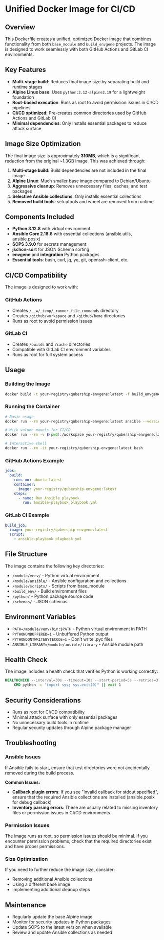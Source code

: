 # Unified Docker Image for CI/CD

## Overview

This Dockerfile creates a unified, optimized Docker image that combines functionality from both `base_module` and `build_envgene` projects. The image is designed to work seamlessly with both GitHub Actions and GitLab CI environments.

## Key Features

- **Multi-stage build**: Reduces final image size by separating build and runtime stages
- **Alpine Linux base**: Uses `python:3.12-alpine3.19` for a lightweight foundation
- **Root-based execution**: Runs as root to avoid permission issues in CI/CD pipelines
- **CI/CD optimized**: Pre-creates common directories used by GitHub Actions and GitLab CI
- **Minimal dependencies**: Only installs essential packages to reduce attack surface

## Image Size Optimization

The final image size is approximately **310MB**, which is a significant reduction from the original ~1.3GB image. This was achieved through:

1. **Multi-stage build**: Build dependencies are not included in the final image
2. **Alpine Linux**: Much smaller base image compared to Debian/Ubuntu
3. **Aggressive cleanup**: Removes unnecessary files, caches, and test packages
4. **Selective Ansible collections**: Only installs essential collections
5. **Removed build tools**: setuptools and wheel are removed from runtime

## Components Included

- **Python 3.12.8** with virtual environment
- **Ansible Core 2.18.6** with essential collections (ansible.utils, ansible.posix)
- **SOPS 3.9.0** for secrets management
- **jschon-sort** for JSON Schema sorting
- **envgene** and **integration** Python packages
- **Essential tools**: bash, curl, jq, yq, git, openssh-client, etc.

## CI/CD Compatibility

The image is designed to work with:

### GitHub Actions
- Creates `/__w/_temp/_runner_file_commands` directory
- Creates `/github/workspace` and `/github/home` directories
- Runs as root to avoid permission issues

### GitLab CI
- Creates `/builds` and `/cache` directories
- Compatible with GitLab CI environment variables
- Runs as root for full system access

## Usage

### Building the Image

```bash
docker build -t your-registry/qubership-envgene:latest -f build_envgene/build/Dockerfile.unified .
```

### Running the Container

```bash
# Basic usage
docker run --rm your-registry/qubership-envgene:latest ansible --version

# With volume mounts for CI/CD
docker run --rm -v $(pwd):/workspace your-registry/qubership-envgene:latest ansible-playbook playbook.yml

# Interactive shell
docker run --rm -it your-registry/qubership-envgene:latest bash
```

### GitHub Actions Example

```yaml
jobs:
  build:
    runs-on: ubuntu-latest
    container:
      image: your-registry/qubership-envgene:latest
    steps:
      - name: Run Ansible playbook
        run: ansible-playbook playbook.yml
```

### GitLab CI Example

```yaml
build_job:
  image: your-registry/qubership-envgene:latest
  script:
    - ansible-playbook playbook.yml
```

## File Structure

The image contains the following key directories:

- `/module/venv/` - Python virtual environment
- `/module/ansible/` - Ansible configuration and collections
- `/module/scripts/` - Scripts from base_module
- `/build_env/` - Build environment files
- `/python/` - Python package source code
- `/schemas/` - JSON schemas

## Environment Variables

- `PATH=/module/venv/bin:$PATH` - Python virtual environment in PATH
- `PYTHONUNBUFFERED=1` - Unbuffered Python output
- `PYTHONDONTWRITEBYTECODE=1` - Don't write .pyc files
- `ANSIBLE_LIBRARY=/module/ansible/library` - Ansible module path

## Health Check

The image includes a health check that verifies Python is working correctly:

```dockerfile
HEALTHCHECK --interval=30s --timeout=10s --start-period=5s --retries=3 \
    CMD python -c "import sys; sys.exit(0)" || exit 1
```

## Security Considerations

- Runs as root for CI/CD compatibility
- Minimal attack surface with only essential packages
- No unnecessary build tools in runtime
- Regular security updates through Alpine package manager

## Troubleshooting

### Ansible Issues
If Ansible fails to start, ensure that test directories were not accidentally removed during the build process.

**Common Issues:**
- **Callback plugin errors**: If you see "Invalid callback for stdout specified", ensure that the required Ansible collections are installed (ansible.posix for debug callback)
- **Inventory parsing errors**: These are usually related to missing inventory files or permission issues in CI/CD environments

### Permission Issues
The image runs as root, so permission issues should be minimal. If you encounter permission problems, check that the required directories exist and have proper permissions.

### Size Optimization
If you need to further reduce the image size, consider:
- Removing additional Ansible collections
- Using a different base image
- Implementing additional cleanup steps

## Maintenance

- Regularly update the base Alpine image
- Monitor for security updates in Python packages
- Update SOPS to the latest version when available
- Review and update Ansible collections as needed 